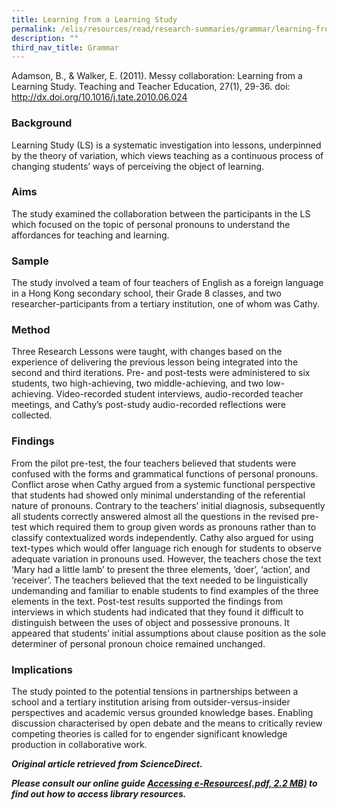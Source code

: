 ```yaml
---
title: Learning from a Learning Study
permalink: /elis/resources/read/research-summaries/grammar/learning-from-a-learning-study/
description: ""
third_nav_title: Grammar
---
```

Adamson, B., & Walker, E. (2011). Messy collaboration: Learning from a Learning Study. Teaching and Teacher Education, 27(1), 29-36. doi: http://dx.doi.org/10.1016/j.tate.2010.06.024

### Background

Learning Study (LS) is a systematic investigation into lessons, underpinned by the theory of variation, which views teaching as a continuous process of changing students’ ways of perceiving the object of learning.

### Aims

The study examined the collaboration between the participants in the LS which focused on the topic of personal pronouns to understand the affordances for teaching and learning.

### Sample

The study involved a team of four teachers of English as a foreign language in a Hong Kong secondary school, their Grade 8 classes, and two researcher-participants from a tertiary institution, one of whom was Cathy.

### Method

Three Research Lessons were taught, with changes based on the experience of delivering the previous lesson being integrated into the second and third iterations. Pre- and post-tests were administered to six students, two high-achieving, two middle-achieving, and two low-achieving. Video-recorded student interviews, audio-recorded teacher meetings, and Cathy’s post-study audio-recorded reflections were collected.

### Findings

From the pilot pre-test, the four teachers believed that students were confused with the forms and grammatical functions of personal pronouns. Conflict arose when Cathy argued from a systemic functional perspective that students had showed only minimal understanding of the referential nature of pronouns. Contrary to the teachers’ initial diagnosis, subsequently all students correctly answered almost all the questions in the revised pre-test which required them to group given words as pronouns rather than to classify contextualized words independently. Cathy also argued for using text-types which would offer language rich enough for students to observe adequate variation in pronouns used. However, the teachers chose the text ‘Mary had a little lamb’ to present the three elements, ‘doer’, ‘action’, and ‘receiver’. The teachers believed that the text needed to be linguistically undemanding and familiar to enable students to find examples of the three elements in the text. Post-test results supported the findings from interviews in which students had indicated that they found it difficult to distinguish between the uses of object and possessive pronouns. It appeared that students’ initial assumptions about clause position as the sole determiner of personal pronoun choice remained unchanged.

### Implications

The study pointed to the potential tensions in partnerships between a school and a tertiary institution arising from outsider-versus-insider perspectives and academic versus grounded knowledge bases. Enabling discussion characterised by open debate and the means to critically review competing theories is called for to engender significant knowledge production in collaborative work.


_**Original article retrieved from ScienceDirect.**_  

**_Please consult our online guide [Accessing e-Resources(.pdf, 2.2 MB)](https://academyofsingaporeteachers-moe-edu-sg-admin.cwp.sg/elis/resources/read/research-summaries/grammar/18e45074-6b1b-4ac7-811f-1a8da16c4f81 "Accessing e-Resources") to find out how to access library resources._**